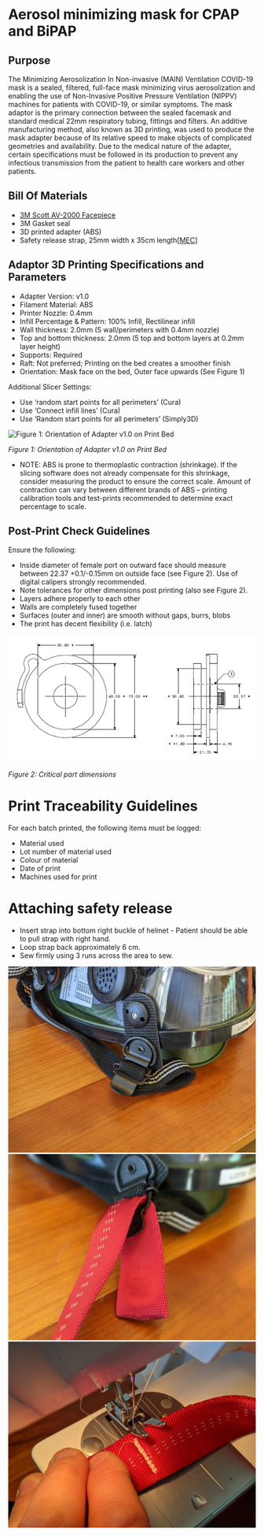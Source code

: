 # Aerosol minimizing mask for CPAP and BiPAP

## Purpose
The Minimizing Aerosolization In Non-invasive (MAIN) Ventilation COVID-19 mask
is a sealed, filtered, full-face mask minimizing virus aerosolization and
enabling the use of Non-Invasive Positive Pressure Ventilation (NIPPV) machines
for patients with COVID-19, or similar symptoms.  The mask adaptor is the
primary connection between the sealed facemask and standard medical 22mm
respiratory tubing, fittings and filters. An additive manufacturing method, also
known as 3D printing, was used to produce the mask adapter because of its
relative speed to make objects of complicated geometries and availability. Due
to the medical nature of the adapter, certain specifications must be followed in
its production to prevent any infectious transmission from the patient to health
care workers and other patients.

## Bill Of Materials
 * [3M Scott AV-2000 Facepiece](https://www.3mscott.com/products/av-2000-facepiece/)
 * 3M Gasket seal
 * 3D printed adapter (ABS)
 * Safety release strap, 25mm width x 35cm length[[MEC](https://www.mec.ca/en/product/5020-829/1%22%2825mm%29-Nylon-Tubular-Climbing-Webbing)]

## Adaptor 3D Printing Specifications and Parameters

 * Adapter Version: v1.0
 * Filament Material: ABS
 * Printer Nozzle: 0.4mm
 * Infill Percentage & Pattern: 100% Infill, Rectilinear infill
 * Wall thickness: 2.0mm (5 wall/perimeters with 0.4mm nozzle)
 * Top and bottom thickness: 2.0mm (5 top and bottom layers at 0.2mm layer height)
 * Supports: Required
 * Raft: Not preferred; Printing on the bed creates a smoother finish
 * Orientation: Mask face on the bed, Outer face upwards (See Figure 1)

Additional Slicer Settings:
 * Use ‘random start points for all perimeters’ (Cura)
 * Use ‘Connect infill lines’ (Cura)
 * Use ‘Random start points for all perimeters’ (Simply3D)


![Figure 1: Orientation of Adapter v1.0 on Print Bed](media/figure1.png)

*Figure 1: Orientation of Adapter v1.0 on Print Bed*

* NOTE: ABS is prone to thermoplastic contraction (shrinkage). If the slicing
software does not already compensate for this shrinkage, consider measuring the
product to ensure the correct scale. Amount of contraction can vary between
different brands of ABS – printing calibration tools and test-prints recommended
to determine exact percentage to scale.

## Post-Print Check Guidelines
Ensure the following:
 * Inside diameter of female port on outward face should measure between 22.37
 +0.1/-0.15mm on outside face (see Figure 2). Use of digital calipers strongly
 recommended.
 * Note tolerances for other dimensions post printing (also see Figure 2).
 * Layers adhere properly to each other
 * Walls are completely fused together
 * Surfaces (outer and inner) are smooth without gaps, burrs, blobs
 * The print has decent flexibility (i.e. latch)


![Figure 2: Critical part dimensions](media/figure2.png)

*Figure 2: Critical part dimensions*

# Print Traceability Guidelines

For each batch printed, the following items must be logged:
 * Material used
 * Lot number of material used
 * Colour of material
 * Date of print
 * Machines used for print
 
# Attaching safety release
 
 * Insert strap into bottom right buckle of helmet - Patient should be able to pull strap with right hand.
 * Loop strap back approximately 6 cm.
 * Sew firmly using 3 runs across the area to sew.
 
 ![Figure 3: Front view of helmet](media/figure3.jpg)
 ![Figure 4: Strap inserted into buckle](media/figure4.jpg)
 ![Figure 5: Completed sewn strap](media/figure5.jpg)
 
